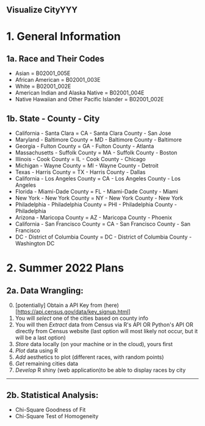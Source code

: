 ## Visualize CityYYY


# 1. General Information



## 1a. Race and Their Codes

- Asian = B02001_005E
- African American = B02001_003E
- White = B02001_002E 
- American Indian and Alaska Native = B02001_004E 
- Native Hawaiian and Other Pacific Islander = B02001_002E


## 1b. State - County - City

 - California - Santa Clara = CA - Santa Clara County  - San Jose
 - Maryland - Baltimore County = MD - Baltimore County -  Baltimore
 - Georgia - Fulton County = GA - Fulton County - Atlanta
 - Massachusetts - Suffolk County = MA - Suffolk County - Boston
 - Illinois - Cook County = IL - Cook County - Chicago
 - Michigan - Wayne County = MI - Wayne County - Detroit
 - Texas - Harris County = TX - Harris County - Dallas
 - California - Los Angeles County = CA - Los Angeles County - Los Angeles
 - Florida - Miami-Dade County = FL - Miami-Dade County - Miami
 - New York - New York County = NY - New York County - New York
 - Philadelphia - Philadelphia County = PHI - Philadelphia County - Philadelphia
 - Arizona - Maricopa County = AZ - Maricopa County - Phoenix
 - California - San Francisco County = CA - San Francisco County - San Francisco
 - DC - District of Columbia County = DC - District of Columbia County - Washington DC
 
 
# 2. Summer 2022 Plans
 
## 2a. Data Wrangling:

0. [potentially] Obtain a API Key from (here)[https://api.census.gov/data/key_signup.html]
0. You will *select* one of the cities based on county info
1. You will then *Extract* data from Census via R's API OR Python's API OR directly from Census  website (last option will most likely not occur, but it will be a last option)
2. *Store* data locally (on your machine or in the cloud), yours first
3. *Plot* data using R
4. *Add* aesthetics to plot (different races, with random points)
5. *Get* remaining cities data
6. *Develop* R shiny (web application)to be able to display races by city

-------

## 2b. Statistical Analysis:

- Chi-Square Goodness of Fit
- Chi-Square Test of Homogeneity

